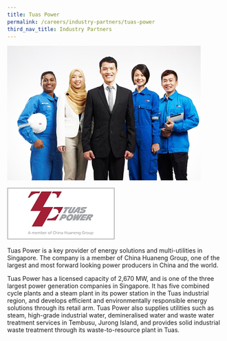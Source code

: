 ```yaml
---
title: Tuas Power
permalink: /careers/industry-partners/tuas-power
third_nav_title: Industry Partners
---
```

<img src="/images/careers/industry-partners/tuas_power_generation_large.jpg" alt="Tuas Power" style="width: 450px; height: 312px;" /><br/>

<a href="https://www.tuaspower.com.sg"><img alt="Tuas Power" src="/images/common/partner-logos/tuas_power.jpg" style="width: 250px; height: 120px;"></a>

Tuas Power is a key provider of energy solutions and multi-utilities in Singapore. The company is a member of China Huaneng Group, one of the largest and most forward looking power producers in China and the world.

Tuas Power has a licensed capacity of 2,670 MW, and is one of the three largest power generation companies in Singapore. It has five combined cycle plants and a steam plant in its power station in the Tuas industrial region, and develops efficient and environmentally responsible energy solutions through its retail arm.  Tuas Power also supplies utilities such as steam, high-grade industrial water, demineralised water and waste water treatment services in Tembusu, Jurong Island, and provides solid industrial waste treatment through its waste-to-resource plant in Tuas.
